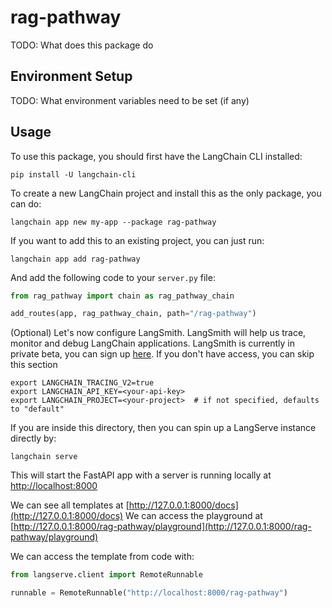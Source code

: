 # rag-pathway

TODO: What does this package do

## Environment Setup

TODO: What environment variables need to be set (if any)

## Usage

To use this package, you should first have the LangChain CLI installed:

```shell
pip install -U langchain-cli
```

To create a new LangChain project and install this as the only package, you can do:

```shell
langchain app new my-app --package rag-pathway
```

If you want to add this to an existing project, you can just run:

```shell
langchain app add rag-pathway
```

And add the following code to your `server.py` file:
```python
from rag_pathway import chain as rag_pathway_chain

add_routes(app, rag_pathway_chain, path="/rag-pathway")
```

(Optional) Let's now configure LangSmith. 
LangSmith will help us trace, monitor and debug LangChain applications. 
LangSmith is currently in private beta, you can sign up [here](https://smith.langchain.com/). 
If you don't have access, you can skip this section


```shell
export LANGCHAIN_TRACING_V2=true
export LANGCHAIN_API_KEY=<your-api-key>
export LANGCHAIN_PROJECT=<your-project>  # if not specified, defaults to "default"
```

If you are inside this directory, then you can spin up a LangServe instance directly by:

```shell
langchain serve
```

This will start the FastAPI app with a server is running locally at 
[http://localhost:8000](http://localhost:8000)

We can see all templates at [http://127.0.0.1:8000/docs](http://127.0.0.1:8000/docs)
We can access the playground at [http://127.0.0.1:8000/rag-pathway/playground](http://127.0.0.1:8000/rag-pathway/playground)  

We can access the template from code with:

```python
from langserve.client import RemoteRunnable

runnable = RemoteRunnable("http://localhost:8000/rag-pathway")
```